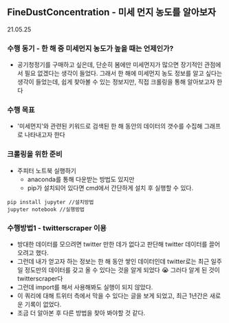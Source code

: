 ## FineDustConcentration - 미세 먼지 농도를 알아보자

21.05.25  
### 수행 동기 - 한 해 중 미세먼지 농도가 높을 때는 언제인가?
* 공기청정기를 구매하고 싶은데, 단순히 봄에만 미세먼지가 많으면 장기적인 관점에서 필요 없겠다는 생각이 들었다. 그래서 한 해에 미세먼지 농도 정보를 알고 싶다는 생각이 들었는데, 쉽게 찾아볼 수 있는 정보지만, 직접 크롤링을 통해 알아보고자 한다

### 수행 목표
* '미세먼지'와 관련된 키워드로 검색된 한 해 동안의 데이터의 갯수를 수집해 그래프로 나타내고자 한다

### 크롤링을 위한 준비
* 주피터 노트북 실행하기
	* anaconda를 통해 다운받는 방법도 있지만
	* pip가 설치되어 있다면 cmd에서 간단하게 설치 후 실행할 수 있다.
```
pip install jupyter //설치방법
jupyter notebook //실행방법
```
### 수행방법1 - twitterscraper 이용
* 방대한 데이터를 모으려면 twitter 만한 데가 없다고 판단해 twitter 데이터를 끌어오려고 했다.
* 그런데 내가 얻고자 하는 정보는 한 해 동안 쌓인 데이터인데 twitter로는 최근 일주일 정도만의 데이터를 갖고 올 수 있다는 것을 알게 되었다 😭 그러다 알게 된 것이 twitterscraper다
* 그런데 import를 해서 사용해봐도 실행이 되지 않았다.
* 이 쿼리에 대해 트위터 측에서 막을 수 있다는 글을 보게 되었고, 최근 1년간은 새로운 기록이 없었다.
* 조금 더 알아본 후 다른 방법을 찾아 봐야할 것 같다.